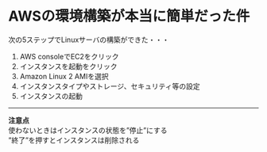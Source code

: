 # AWSの環境構築が本当に簡単だった件

次の5ステップでLinuxサーバの構築ができた・・・
1. AWS consoleでEC2をクリック
2. インスタンスを起動をクリック
3. Amazon Linux 2 AMIを選択
4. インスタンスタイプやストレージ、セキュリティ等の設定
5. インスタンスの起動

---

**注意点**  
使わないときはインスタンスの状態を”停止”にする  
”終了”を押すとインスタンスは削除される
